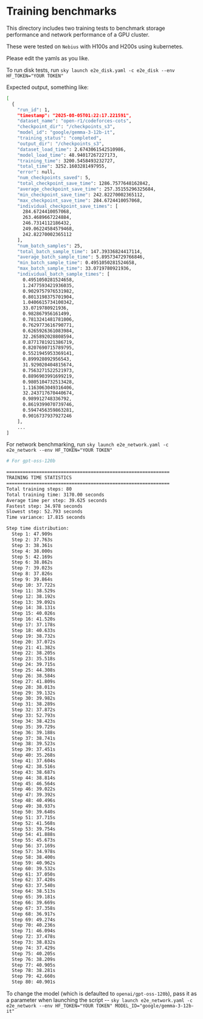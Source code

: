 # Training benchmarks

This directory includes two training tests to benchmark storage performance and network performance of a GPU cluster.

These were tested on `Nebius` with H100s and H200s using kubernetes.

Please edit the yamls as you like.

To run disk tests, run `sky launch e2e_disk.yaml -c e2e_disk --env HF_TOKEN="YOUR TOKEN"`

Expected output, something like:

```bash
[
  {
    "run_id": 1,
    "timestamp": "2025-08-05T01:22:17.221591",
    "dataset_name": "open-r1/codeforces-cots",
    "checkpoint_dir": "/checkpoints_s3",
    "model_id": "google/gemma-3-12b-it",
    "training_status": "completed",
    "output_dir": "/checkpoints_s3",
    "dataset_load_time": 2.6743061542510986,
    "model_load_time": 48.94017267227173,
    "training_time": 3200.5458493232727,
    "total_time": 3252.1603281497955,
    "error": null,
    "num_checkpoints_saved": 5,
    "total_checkpoint_save_time": 1286.7577648162842,
    "average_checkpoint_save_time": 257.35155296325684,
    "min_checkpoint_save_time": 242.82270002365112,
    "max_checkpoint_save_time": 284.6724410057068,
    "individual_checkpoint_save_times": [
      284.6724410057068,
      263.4689667224884,
      246.7314112186432,
      249.06224584579468,
      242.82270002365112
    ],
    "num_batch_samples": 25,
    "total_batch_sample_time": 147.39336824417114,
    "average_batch_sample_time": 5.895734729766846,
    "min_batch_sample_time": 0.4951050281524658,
    "max_batch_sample_time": 33.0719780921936,
    "individual_batch_sample_times": [
      0.4951050281524658,
      1.2477593421936035,
      0.9029757976531982,
      0.8013198375701904,
      1.0406615734100342,
      33.0719780921936,
      0.982867956161499,
      0.7813241481781006,
      0.7629773616790771,
      0.6265926361083984,
      32.265892028808594,
      0.8771781921386719,
      0.8207690715789795,
      0.5521945953369141,
      0.899928092956543,
      31.929020404815674,
      0.7563271522521973,
      0.8896903991699219,
      0.9805104732513428,
      1.1163063049316406,
      32.243717670440674,
      0.989912748336792,
      0.8619399070739746,
      0.5947456359863281,
      0.9016737937927246
    ],
    ...
]
```

For network benchmarking, run `sky launch e2e_network.yaml -c e2e_network --env HF_TOKEN="YOUR TOKEN"`

```sh
# For gpt-oss-120b

============================================================
TRAINING TIME STATISTICS
============================================================
Total training steps: 80
Total training time: 3170.00 seconds
Average time per step: 39.625 seconds
Fastest step: 34.978 seconds
Slowest step: 52.793 seconds
Time variance: 17.815 seconds

Step time distribution:
  Step 1: 47.909s
  Step 2: 37.763s
  Step 3: 38.361s
  Step 4: 38.000s
  Step 5: 42.169s
  Step 6: 38.862s
  Step 7: 39.023s
  Step 8: 37.826s
  Step 9: 39.864s
  Step 10: 37.722s
  Step 11: 38.529s
  Step 12: 38.192s
  Step 13: 39.092s
  Step 14: 38.131s
  Step 15: 40.026s
  Step 16: 41.520s
  Step 17: 37.178s
  Step 18: 40.633s
  Step 19: 38.732s
  Step 20: 37.072s
  Step 21: 41.382s
  Step 22: 38.205s
  Step 23: 35.518s
  Step 24: 39.715s
  Step 25: 44.308s
  Step 26: 38.584s
  Step 27: 41.809s
  Step 28: 38.013s
  Step 29: 39.132s
  Step 30: 39.982s
  Step 31: 38.289s
  Step 32: 37.872s
  Step 33: 52.793s
  Step 34: 38.423s
  Step 35: 39.729s
  Step 36: 39.188s
  Step 37: 38.741s
  Step 38: 39.523s
  Step 39: 37.451s
  Step 40: 35.268s
  Step 41: 37.604s
  Step 42: 38.516s
  Step 43: 38.687s
  Step 44: 38.814s
  Step 45: 46.564s
  Step 46: 39.022s
  Step 47: 39.392s
  Step 48: 40.496s
  Step 49: 38.937s
  Step 50: 39.640s
  Step 51: 37.715s
  Step 52: 41.568s
  Step 53: 39.754s
  Step 54: 41.888s
  Step 55: 45.673s
  Step 56: 37.169s
  Step 57: 34.978s
  Step 58: 38.400s
  Step 59: 40.962s
  Step 60: 39.532s
  Step 61: 37.050s
  Step 62: 37.420s
  Step 63: 37.540s
  Step 64: 38.513s
  Step 65: 39.181s
  Step 66: 39.669s
  Step 67: 37.358s
  Step 68: 36.917s
  Step 69: 49.274s
  Step 70: 40.236s
  Step 71: 46.094s
  Step 72: 37.478s
  Step 73: 38.832s
  Step 74: 37.429s
  Step 75: 40.205s
  Step 76: 38.209s
  Step 77: 40.905s
  Step 78: 38.281s
  Step 79: 42.660s
  Step 80: 40.901s
```

To change the model (which is defaulted to `openai/gpt-oss-120b`), pass it as a parameter when launching the script -- `sky launch e2e_network.yaml -c e2e_network --env HF_TOKEN="YOUR TOKEN" MODEL_ID="google/gemma-3-12b-it"`

